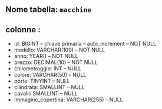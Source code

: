 


## Nome tabella: `macchine`

## colonne :


- id: BIGINT – chiave primaria – auto_increment – NOT NULL  
- modello: VARCHAR(100) – NOT NULL  
- anno: YEAR() – NOT NULL  
- prezzo: DECIMAL(10) – NOT NULL  
- chilometraggio: INT – NULL  
- colore: VARCHAR(50) – NULL  
- porte: TINYINT – NULL  
- cilindrata: SMALLINT – NULL  
- cavalli: SMALLINT – NULL  
- immagine_copertina: VARCHAR(255) – NULL  
 


